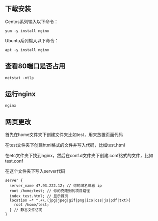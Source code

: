 ## 下载安装

Centos系列输入以下命令：

```
yum -y install nginx
```

Ubuntu系列输入以下命令：

```
apt -y install nginx
```

## 查看80端口是否占用

```
netstat -ntlp
```

## 运行nginx

```
nginx
```

## 网页更改

首先在home文件夹下创建文件夹比如test，用来放置页面代码

在test文件夹下创建html格式的文件并写入代码，比如test.html

在etc文件夹下找到nginx，然后在conf.d文件夹下创建.conf格式的文件，比如test.conf

在这个文件夹下写入server代码

```
server {
  server_name 47.93.222.12; // 你的域名或者 ip
  root /home/test; // 你的克隆到的项目路径
  index test.html; // 显示首页
  location ~* ^.+\.(jpg|jpeg|gif|png|ico|css|js|pdf|txt){
    root /home/test;
  } // 静态文件访问
}
```

